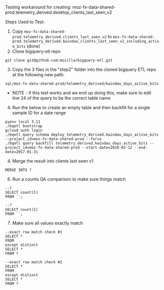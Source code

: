 Testing workaround for creating: moz-fx-data-shared-prod.telemetry_derived.desktop_clients_last_seen_v2

Steps Used to Test:
1. Copy `moz-fx-data-shared-prod.telemetry_derived.clients_last_seen_v2` to `moz-fx-data-shared-prod.telemetry_derived.kwindau_clients_last_seen_v2_including_active_bits` (done)
2. Clone bigquery-etl repo
```
git clone git@github.com:mozilla/bigquery-etl.git
```
3. Copy the 3 files in the "step2" folder into the cloned bigquery ETL repo at the following new path:
```
sql/moz-fx-data-shared-prod/telemetry_derived/kwindau_days_active_bits
```
* NOTE - if this test works and we end up doing this, make sure to edit line 24 of the query to be the correct table name

4. Run the below to create an empty table and then backfill for a single sample ID for a date range
```
pyenv local 3.11
./bqetl bootstrap
gcloud auth login
./bqetl query schema deploy telemetry_derived.kwindau_days_active_bits --project_id=moz-fx-data-shared-prod --force
./bqetl query backfill telemetry_derived.kwindau_days_active_bits --project_id=moz-fx-data-shared-prod --start-date=2016-03-12 --end-date=2017-01-31
```
4. Merge the result into clients last seen v1
```
MERGE INTO ?

```
6. Run a counts QA comparison to make sure things match
```
--?
SELECT count(1)
FROM ``;

--?
SELECT count(1)
FROM ``;
```
7. Make sure all values exactly match
```
--exact row match check #1 
SELECT *
FROM
except distinct
SELECT *
FROM ?

--exact row match check #2
SELECT *
FROM
except distinct
SELECT *
FROM ? 
```
